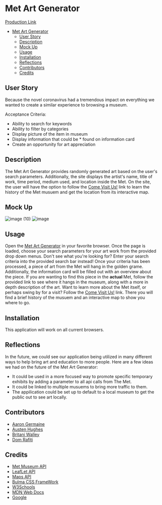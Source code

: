 # Met Art Generator
[Production Link](https://aarongermaine.github.io/group_project/)
- [Met Art Generator](#met-art-generator)
  - [User Story](#user-story)
  - [Description](#description)
  - [Mock Up](#mock-up)
  - [Usage](#usage)
  - [Installation](#installation)
  - [Reflections](#reflections)
  - [Contributors](#contributors)
  - [Credits](#credits)


    

## User Story 
Because the novel coronavirus had a tremendous impact on everything we wanted to create a similar experience to browsing a museum.

Acceptance Criteria:
* Ability to search for keywords
* Ability to filter by categories
* Display picture of the item in museum
* Display information that could be * found on information card
* Create an opportunity for art appreciation


## Description
The Met Art Generator provides randomly generated art based on the user's search parameters. Additionally, the site displays the artist's name, title of work, time period, medium used, and location inside the Met. On the site, the user will have the option to follow the [Come Visit Us!](https://aarongermaine.github.io/group_project/visit.html) link to learn the history of the Met musuem and get the location from its interactive map. 

## Mock Up
![image (10)](https://user-images.githubusercontent.com/74206593/108269918-e7b71580-712b-11eb-8b5c-f59800d63b88.png)
![image](https://user-images.githubusercontent.com/74206593/108269970-ff8e9980-712b-11eb-83fd-bf3da122f8cf.png)

## Usage
Open the [Met Art Generator](https://aarongermaine.github.io/group_project/) in your favorite browser. Once the page is loaded, choose your search parameters for your art work from the provided drop down menus. Don't see what you're looking for? Enter your search criteria into the provided search bar instead! Once your criteria has been processed, a piece of art from the Met will hang in the golden grame. Additionally, the information card will be filled out with an overview about the piece. If you are wanting to find this piece in the <strong> actual </strong> Met, follow the provided link to see where it hangs in the museum, along with a more in depth description  of the art. Want to learn more about the Met itself, or perhaps swing by for a visit? Follow the [Come Visit Us!](https://aarongermaine.github.io/group_project/visit.html) link. There you will find a brief history of the musuem and an interactive map to show you where to go. 

## Installation 
This application will work on all current browsers.

## Reflections 
In  the future, we could see our application being utilized in many different ways to help bring art and education to more people. Here are a few ideas we had on the future of the Met Art Generator: 
* It could be used in a more focused way to promote specific temporary exhibits by adding a parameter to all api calls from The Met.
* It could be linked to multiple musuems to bring more traffic to them. 
* The appilication could be set up to default to a local museum to get the public out to see art locally.

## Contributors 
* [Aaron Germaine](https://github.com/aarongermaine)
* [Austen Hughes](https://github.com/austenhughes)
* [Britani Walley](https://github.com/britaniwalley)
* [Dom Rafiti](https://github.com/domrafiti)

## Credits 

* [Met Museum API](https://metmuseum.github.io/)
* [LeafLet API](https://leafletjs.com/)
* [Maps API]((https://www.mapbox.com/))
* [Bulma CSS FrameWork](https://bulma.io/)
* [W3Schools](https://www.w3schools.com/)
* [MDN Web Docs](https://developer.mozilla.org/en-US/)
* [Google](https://www.google.com/)

